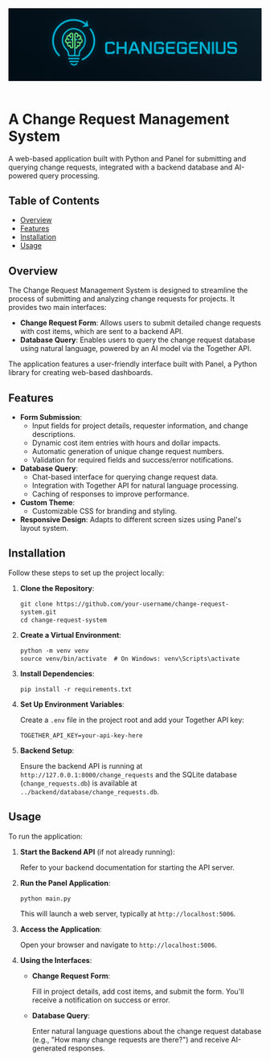 <div align="center">
    <img src="frontend/assets/changegenius-banner.png" alt="REACHER logo">
</div>
<br>

# A Change Request Management System

A web-based application built with Python and Panel for submitting and querying change requests, integrated with a backend database and AI-powered query processing.

## Table of Contents

*   [Overview](#overview)
*   [Features](#features)
*   [Installation](#installation)
*   [Usage](#usage)

## Overview

The Change Request Management System is designed to streamline the process of submitting and analyzing change requests for projects. It provides two main interfaces:

*   **Change Request Form**: Allows users to submit detailed change requests with cost items, which are sent to a backend API.
*   **Database Query**: Enables users to query the change request database using natural language, powered by an AI model via the Together API.

The application features a user-friendly interface built with Panel, a Python library for creating web-based dashboards.

## Features

*   **Form Submission**:
    *   Input fields for project details, requester information, and change descriptions.
    *   Dynamic cost item entries with hours and dollar impacts.
    *   Automatic generation of unique change request numbers.
    *   Validation for required fields and success/error notifications.
*   **Database Query**:
    *   Chat-based interface for querying change request data.
    *   Integration with Together API for natural language processing.
    *   Caching of responses to improve performance.
*   **Custom Theme**:
    *   Customizable CSS for branding and styling.
*   **Responsive Design**: Adapts to different screen sizes using Panel's layout system.

## Installation

Follow these steps to set up the project locally:

1.  **Clone the Repository**:
    
    ```
    git clone https://github.com/your-username/change-request-system.git
    cd change-request-system
    ```
    
2.  **Create a Virtual Environment**:
    
    ```
    python -m venv venv
    source venv/bin/activate  # On Windows: venv\Scripts\activate
    ```
    
3.  **Install Dependencies**:
    
    ```
    pip install -r requirements.txt
    ```
    
4.  **Set Up Environment Variables**:
    
    Create a `.env` file in the project root and add your Together API key:
    
    ```
    TOGETHER_API_KEY=your-api-key-here
    ```
    
5.  **Backend Setup**:
    
    Ensure the backend API is running at `http://127.0.0.1:8000/change_requests` and the SQLite database (`change_requests.db`) is available at `../backend/database/change_requests.db`.
    

## Usage

To run the application:

1.  **Start the Backend API** (if not already running):
    
    Refer to your backend documentation for starting the API server.
    
2.  **Run the Panel Application**:
    
    ```
    python main.py
    ```
    
    This will launch a web server, typically at `http://localhost:5006`.
    
3.  **Access the Application**:
    
    Open your browser and navigate to `http://localhost:5006`.
    
4.  **Using the Interfaces**:
    *   **Change Request Form**:
        
        Fill in project details, add cost items, and submit the form. You'll receive a notification on success or error.
        
    *   **Database Query**:
        
        Enter natural language questions about the change request database (e.g., "How many change requests are there?") and receive AI-generated responses.
  
